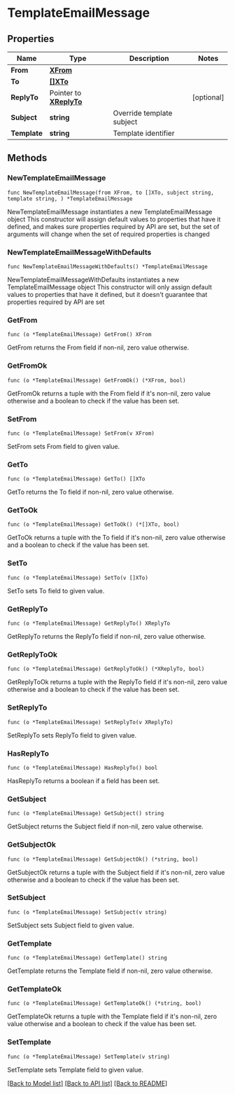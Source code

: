# TemplateEmailMessage

## Properties

Name | Type | Description | Notes
------------ | ------------- | ------------- | -------------
**From** | [**XFrom**](XFrom.md) |  | 
**To** | [**[]XTo**](XTo.md) |  | 
**ReplyTo** | Pointer to [**XReplyTo**](XReplyTo.md) |  | [optional] 
**Subject** | **string** | Override template subject | 
**Template** | **string** | Template identifier | 

## Methods

### NewTemplateEmailMessage

`func NewTemplateEmailMessage(from XFrom, to []XTo, subject string, template string, ) *TemplateEmailMessage`

NewTemplateEmailMessage instantiates a new TemplateEmailMessage object
This constructor will assign default values to properties that have it defined,
and makes sure properties required by API are set, but the set of arguments
will change when the set of required properties is changed

### NewTemplateEmailMessageWithDefaults

`func NewTemplateEmailMessageWithDefaults() *TemplateEmailMessage`

NewTemplateEmailMessageWithDefaults instantiates a new TemplateEmailMessage object
This constructor will only assign default values to properties that have it defined,
but it doesn't guarantee that properties required by API are set

### GetFrom

`func (o *TemplateEmailMessage) GetFrom() XFrom`

GetFrom returns the From field if non-nil, zero value otherwise.

### GetFromOk

`func (o *TemplateEmailMessage) GetFromOk() (*XFrom, bool)`

GetFromOk returns a tuple with the From field if it's non-nil, zero value otherwise
and a boolean to check if the value has been set.

### SetFrom

`func (o *TemplateEmailMessage) SetFrom(v XFrom)`

SetFrom sets From field to given value.


### GetTo

`func (o *TemplateEmailMessage) GetTo() []XTo`

GetTo returns the To field if non-nil, zero value otherwise.

### GetToOk

`func (o *TemplateEmailMessage) GetToOk() (*[]XTo, bool)`

GetToOk returns a tuple with the To field if it's non-nil, zero value otherwise
and a boolean to check if the value has been set.

### SetTo

`func (o *TemplateEmailMessage) SetTo(v []XTo)`

SetTo sets To field to given value.


### GetReplyTo

`func (o *TemplateEmailMessage) GetReplyTo() XReplyTo`

GetReplyTo returns the ReplyTo field if non-nil, zero value otherwise.

### GetReplyToOk

`func (o *TemplateEmailMessage) GetReplyToOk() (*XReplyTo, bool)`

GetReplyToOk returns a tuple with the ReplyTo field if it's non-nil, zero value otherwise
and a boolean to check if the value has been set.

### SetReplyTo

`func (o *TemplateEmailMessage) SetReplyTo(v XReplyTo)`

SetReplyTo sets ReplyTo field to given value.

### HasReplyTo

`func (o *TemplateEmailMessage) HasReplyTo() bool`

HasReplyTo returns a boolean if a field has been set.

### GetSubject

`func (o *TemplateEmailMessage) GetSubject() string`

GetSubject returns the Subject field if non-nil, zero value otherwise.

### GetSubjectOk

`func (o *TemplateEmailMessage) GetSubjectOk() (*string, bool)`

GetSubjectOk returns a tuple with the Subject field if it's non-nil, zero value otherwise
and a boolean to check if the value has been set.

### SetSubject

`func (o *TemplateEmailMessage) SetSubject(v string)`

SetSubject sets Subject field to given value.


### GetTemplate

`func (o *TemplateEmailMessage) GetTemplate() string`

GetTemplate returns the Template field if non-nil, zero value otherwise.

### GetTemplateOk

`func (o *TemplateEmailMessage) GetTemplateOk() (*string, bool)`

GetTemplateOk returns a tuple with the Template field if it's non-nil, zero value otherwise
and a boolean to check if the value has been set.

### SetTemplate

`func (o *TemplateEmailMessage) SetTemplate(v string)`

SetTemplate sets Template field to given value.



[[Back to Model list]](../README.md#documentation-for-models) [[Back to API list]](../README.md#documentation-for-api-endpoints) [[Back to README]](../README.md)


